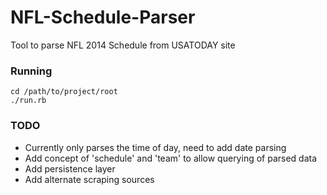 # NFL-Schedule-Parser

Tool to parse NFL 2014 Schedule from USATODAY site

### Running

    cd /path/to/project/root
    ./run.rb

### TODO

- Currently only parses the time of day, need to add date parsing
- Add concept of 'schedule' and 'team' to allow querying of parsed data
- Add persistence layer
- Add alternate scraping sources
